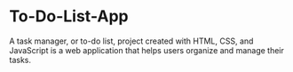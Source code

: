 # To-Do-List-App
A task manager, or to-do list, project created with HTML, CSS, and JavaScript is a web application that helps users organize and manage their tasks.
